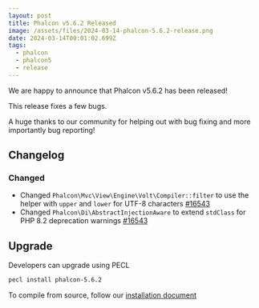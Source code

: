 ```yaml
---
layout: post
title: Phalcon v5.6.2 Released
image: /assets/files/2024-03-14-phalcon-5.6.2-release.png
date: 2024-03-14T00:01:02.699Z
tags:
  - phalcon
  - phalcon5
  - release
---
```

We are happy to announce that Phalcon v5.6.2 has been released!

<!--more-->

This release fixes a few bugs.

A huge thanks to our community for helping out with bug fixing and more importantly bug reporting!

## Changelog

### Changed
 
- Changed `Phalcon\Mvc\View\Engine\Volt\Compiler::filter` to use the helper with `upper` and `lower` for UTF-8 characters [#16543](https://github.com/phalcon/cphalcon/issues/16543)
- Changed `Phalcon\Di\AbstractInjectionAware` to extend `stdClass` for PHP 8.2 deprecation warnings [#16543](https://github.com/phalcon/cphalcon/issues/16543)

## Upgrade
Developers can upgrade using PECL

```bash
pecl install phalcon-5.6.2
```

To compile from source, follow our [installation document](https://docs.phalcon.io/5.6/installation)
